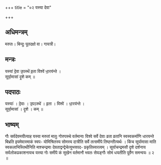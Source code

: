 +++
title = "०२ यस्या देवा"

+++
## अधिमन्त्रम्
मरुतः। बिन्दुः पूतदक्षो वा। गायत्री।

## मन्त्रः
यस्या॑ दे॒वा उ॒पस्थे॑ व्र॒ता विश्वे॑ धा॒रय॑न्ते ।  
सूर्या॒मासा॑ दृ॒शे कम् ॥

## पदपाठः
यस्याः॑ । दे॒वाः । उ॒पऽस्थे॑ । व्र॒ता । विश्वे॑ । धा॒रय॑न्ते ।  
सूर्या॒मासा॑ । दृ॒शे । कम् ॥

## भाष्यम्
गौः सर्वदेवमयीत्याह यस्या मरुतां मातुः गोरुपस्थे वर्तमानाः विश्वे सर्वे देवाः व्रता व्रतानि स्वस्वकर्माणि धारयन्ते बिभ्रति इयमेवास्माकं स्वप- योमिश्रितस्य सोमस्य दात्रीति सर्वे तत्समीपे तिष्ठन्तीत्यर्थः । किंच सूर्यामासा माति स्वकलाभिस्तिथीनिति माश्चन्द्रमाः देवताद्वन्द्वेचेत्युभयपद- प्रकृतिस्वरत्वम् । सूर्याचन्द्रमसौ दृशे दर्शनाय सर्वलोकप्रकाशनायच यस्या गोः समीपे कं सुखेन वर्तमानौ भवतः सेयङ्गौः सोमं धयतीति पूर्वेण समन्वयः ॥ २ ॥